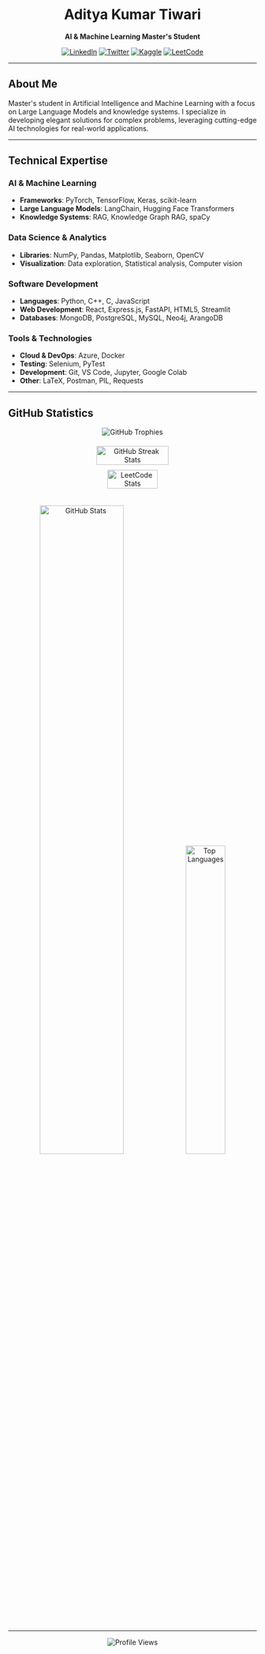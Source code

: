 <div align="center">

# Aditya Kumar Tiwari
**AI & Machine Learning Master's Student**

[![LinkedIn](https://img.shields.io/badge/LinkedIn-Connect-0077B5?style=flat&logo=linkedin)](https://linkedin.com/in/aditya-kumar-tiwari-a14547232)
[![Twitter](https://img.shields.io/badge/Twitter-Follow-1DA1F2?style=flat&logo=twitter)](https://twitter.com/Adityak22723056)
[![Kaggle](https://img.shields.io/badge/Kaggle-Expert-20BEFF?style=flat&logo=kaggle)](https://kaggle.com/aditya0kumar0tiwari)
[![LeetCode](https://img.shields.io/badge/LeetCode-Profile-FFA116?style=flat&logo=leetcode)](https://www.leetcode.com/_aadi_anant)

</div>

---

## About Me

Master's student in Artificial Intelligence and Machine Learning with a focus on Large Language Models and knowledge systems. I specialize in developing elegant solutions for complex problems, leveraging cutting-edge AI technologies for real-world applications.

---

## Technical Expertise

### AI & Machine Learning
- **Frameworks**: PyTorch, TensorFlow, Keras, scikit-learn
- **Large Language Models**: LangChain, Hugging Face Transformers
- **Knowledge Systems**: RAG, Knowledge Graph RAG, spaCy

### Data Science & Analytics
- **Libraries**: NumPy, Pandas, Matplotlib, Seaborn, OpenCV
- **Visualization**: Data exploration, Statistical analysis, Computer vision

### Software Development
- **Languages**: Python, C++, C, JavaScript
- **Web Development**: React, Express.js, FastAPI, HTML5, Streamlit
- **Databases**: MongoDB, PostgreSQL, MySQL, Neo4j, ArangoDB

### Tools & Technologies
- **Cloud & DevOps**: Azure, Docker
- **Testing**: Selenium, PyTest
- **Development**: Git, VS Code, Jupyter, Google Colab
- **Other**: LaTeX, Postman, PIL, Requests

---
## GitHub Statistics

<div align="center">
  <img src="https://github-profile-trophy.vercel.app/?username=Adityak8340&theme=nord&row=1&no-bg=true&no-frame=true" alt="GitHub Trophies">
</div>

<div align="center" style="display: flex; justify-content: center; align-items: center; flex-wrap: wrap; gap: 10px; padding: 20px;">
  <img style="width: 56%;" src="https://streak-stats.demolab.com?user=Adityak8340&theme=highcontrast&hide_border=true&border_radius=5" alt="GitHub Streak Stats">
  <img style="width: 47%;" src="https://leetcard.jacoblin.cool/_aadi_anant?theme=dark&font=Kanit" alt="LeetCode Stats">
</div>

<p align="center">
  <img width="58%" src="https://github-readme-stats.vercel.app/api?username=Adityak8340&show_icons=true&theme=vision-friendly-dark" alt="GitHub Stats">
  <img width="40%" src="https://github-readme-stats.vercel.app/api/top-langs/?username=Adityak8340&layout=compact&theme=vision-friendly-dark" alt="Top Languages">
</p>

---

<div align="center">
  <img src="https://komarev.com/ghpvc/?username=Adityak8340&style=flat-square&color=blue" alt="Profile Views">
</div>
